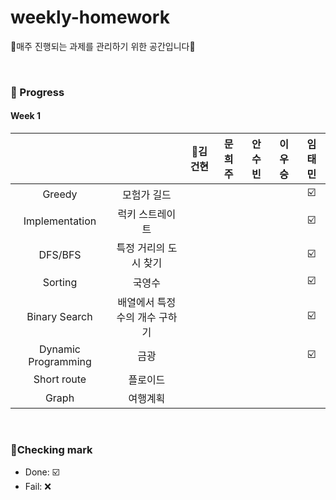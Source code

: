 # weekly-homework
🍒매주 진행되는 과제를 관리하기 위한 공간입니다🍒

<br>


### 🍒 Progress

#### Week 1
|              |             | 👑김건현    | 문희주        | 안수빈       | 이우승       | 임태민        |
| :------:  | :------: |  :-------: |  :-------: | :-------:  | :-------:  | :-------:  |
| Greedy               | 모험가 길드                          |              |              |           |              |         ☑️ |
| Implementation       | 럭키 스트레이트                      |              |              |           |              |         ☑️ |
| DFS/BFS              | 특정 거리의 도시 찾기                |              |              |           |              |         ☑️ |
| Sorting              | 국영수                              |              |              |           |              |         ☑️ |
| Binary Search        | 배열에서 특정 수의 개수 구하기        |              |              |           |              |         ☑️ |
| Dynamic Programming  | 금광                                |              |              |           |              |         ☑️ |
| Short route          | 플로이드                            |              |              |           |              |          |
| Graph                | 여행계획                            |              |              |           |              |          |



<br>

### 🍒Checking mark
* Done: ☑️ <br>
* Fail: ❌ <br>

